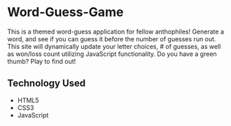 # Word-Guess-Game
This is a themed word-guess application for fellow anthophiles! Generate a word, and see if you can guess it before the number of guesses run out. This site will dynamically update your letter choices, # of guesses, as well as won/loss count utilizing JavaScript functionality. Do you have a green thumb? Play to find out!

## Technology Used
* HTML5
* CSS3
* JavaScript

